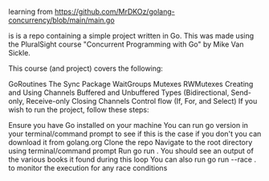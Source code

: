 learning from https://github.com/MrDKOz/golang-concurrency/blob/main/main.go

is is a repo containing a simple project written in Go. This was made using the PluralSight course "Concurrent Programming with Go" by Mike Van Sickle.

This course (and project) covers the following:

GoRoutines
The Sync Package
WaitGroups
Mutexes
RWMutexes
Creating and Using Channels
Buffered and Unbuffered
Types (Bidirectional, Send-only, Receive-only
Closing Channels
Control flow (If, For, and Select)
If you wish to run the project, follow these steps:

Ensure you have Go installed on your machine
You can run go version in your terminal/command prompt to see if this is the case
if you don't you can download it from golang.org
Clone the repo
Navigate to the root directory using terminal/command prompt
Run go run .
You should see an output of the various books it found during this loop
You can also run go run --race . to monitor the execution for any race conditions